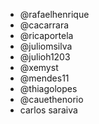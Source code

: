 - @rafaelhenrique
- @cacarrara
- @ricaportela
- @juliomsilva
- @julioh1203
- @xemyst
- @mendes11
- @thiagolopes
- @cauethenorio
- carlos saraiva